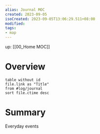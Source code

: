 ```yaml
---
alias: Journal MOC
created: 2023-09-05
isoCreated: 2023-09-05T13:06:29.511+08:00
modified:
tags:
- map
---
```


up: [[00_Home MOC]]

# Overview

```dataview
table without id
file.link as "Title"
from #log/journal
sort file.ctime desc
```

# Summary

Everyday events